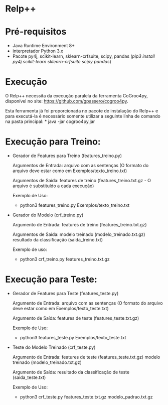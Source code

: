 # Relp++

# Pré-requisitos
 - Java Runtime Environment 8+
 - interpretador Python 3.x
 - Pacote py4j, scikit-learn, sklearn-crfsuite, scipy, pandas (*pip3 install py4j scikit-learn sklearn-crfsuite scipy pandas*)


# Execução
O Relp++ necessita da execução paralela da ferramenta CoGroo4py, disponível no site: https://github.com/gpassero/cogroo4py.

Esta ferramenta já foi proporcionada no pacote de instalação do Relp++ e para executá-la é necessário somente utilizar a seguinte linha de comando na pasta principal:
    * java -jar cogroo4py.jar

# Execução para Treino:

- Gerador de Features para Treino (features_treino.py)

    Argumentos de Entrada:
   	 arquivo com as sentenças (O formato do arquivo deve estar como em Exemplos/texto_treino.txt)

    Argumentos de Saída:
   	 features de treino (features_treino.txt.gz - O arquivo é substituído a cada execução)

    Exemplo de Uso:
   	* python3 features_treino.py Exemplos/texto_treino.txt

- Gerador do Modelo (crf_treino.py)

    Argumento de Entrada:
   	 features de treino (features_treino.txt.gz)
    
    Argumentos de Saída:
   	 modelo treinado (modelo_treinado.txt.gz) 
            resultado da classificação (saida_treino.txt)

    Exemplo de uso:
   	*  python3 crf_treino.py features_treino.txt.gz

# Execução para Teste:

- Gerador de Features para Teste (features_teste.py)

    Argumento de Entrada:
   	 arquivo com as sentenças (O formato do arquivo deve estar como em Exemplos/texto_teste.txt)
    
    Argumento de Saída:
   	 features de teste (features_teste.txt.gz)

    Exemplo de Uso:
   	* python3 features_teste.py Exemplos/texto_teste.txt

- Teste do Modelo Treinado (crf_teste.py)

    Argumento de Entrada:
   	 features de teste (features_teste.txt.gz)
   	 modelo treinado (modelo_treinado.txt.gz)
    
    Argumento de Saída:
   	 resultado da classificação de teste (saida_teste.txt)

    Exemplo de Uso:
   	* python3 crf_teste.py features_teste.txt.gz modelo_padrao.txt.gz




